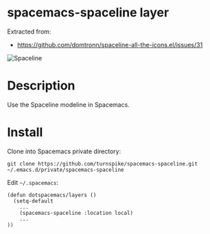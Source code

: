 # spacemacs-spaceline layer

Extracted from:
* https://github.com/domtronn/spaceline-all-the-icons.el/issues/31

![Spaceline](https://github.com/domtronn/spaceline-all-the-icons.el/raw/master/logo.png)

# Description
Use the Spaceline modeline in Spacemacs.

# Install

Clone into Spacemacs private directory:
```
git clone https://github.com/turnspike/spacemacs-spaceline.git ~/.emacs.d/private/spacemacs-spaceline
```

Edit ```~/.spacemacs```:

```
(defun dotspacemacs/layers ()
  (setq-default
    ...
    (spacemacs-spaceline :location local)
    ...
))
```
